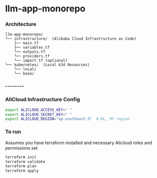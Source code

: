 # llm-app-monorepo

### Architecture
```
llm-app-monorepo/
└── infrastructure/  (Alibaba Cloud Infrastructure as Code)
    ├── main.tf
    ├── variables.tf
    └── outputs.tf
    └── providers.tf
    └── import.tf (optional)
└── kubernetes/  (Local k3d Resources)
    └── local/ 
    └── base/

```

### --------

### AliCloud Infrastructure Config

```bash
export ALICLOUD_ACCESS_KEY=" "
export ALICLOUD_SECRET_KEY=" "
export ALICLOUD_REGION="ap-southeast-3"  # KL, MY region
```

### To run 
Assumes you have terraform installed and necessary Alicloud roles and permissions set  

```bash
terraform init
terraform validate
terraform plan
terraform apply
```
